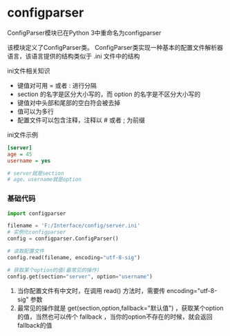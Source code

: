 # configparser

ConfigParser模块已在Python 3中重命名为configparser

该模块定义了ConfigParser类。 ConfigParser类实现一种基本的配置文件解析器语言，该语言提供的结构类似于 .ini 文件中的结构

ini文件相关知识
* 键值对可用 = 或者 : 进行分隔
* section 的名字是区分大小写的，而 option 的名字是不区分大小写的
* 键值对中头部和尾部的空白符会被去掉
* 值可以为多行
* 配置文件可以包含注释，注释以 # 或者 ; 为前缀

ini文件示例
```ini
[server]    
age = 45
username = yes

# server就是section
# age、username就是option
```


### 基础代码

```py
import configparser

filename = 'F:/Interface/config/server.ini'
# 实例化configparser
config = configparser.ConfigParser()

# 读取配置文件
config.read(filename, encoding="utf-8-sig")

# 获取某个option的值(最常见的操作)
config.get(section="server", option="username")
```

1. 当你配置文件有中文时，在调用 read() 方法时，需要传  encoding="utf-8-sig" 参数
2. 最常见的操作就是 get(section,option,fallback="默认值") ，获取某个option的值，当然也可以传个 fallback ，当你的option不存在的时候，就会返回fallback的值



